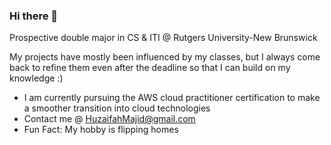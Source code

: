 ### Hi there 👋

Prospective double major in CS & ITI @ Rutgers University-New Brunswick

My projects have mostly been influenced by my classes, but I always come back to refine them even after the deadline so that I can build on my knowledge :)

* I am currently pursuing the AWS cloud practitioner certification to make a smoother transition into cloud technologies
* Contact me @ HuzaifahMajid@gmail.com
* Fun Fact: My hobby is flipping homes 
